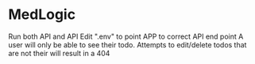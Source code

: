 # MedLogic

Run both API and API
Edit ".env" to point APP to correct API end point
A user will only be able to see their todo. Attempts to edit/delete todos that are not their will result in a 404
